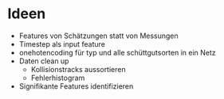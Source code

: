 
# Ideen

- Features von Schätzungen statt von Messungen
- Timestep als input feature
- onehotencoding für typ und alle schüttgutsorten in ein Netz
- Daten clean up
  - Kollisionstracks aussortieren
  - Fehlerhistogram
- Signifikante Features identifizieren
